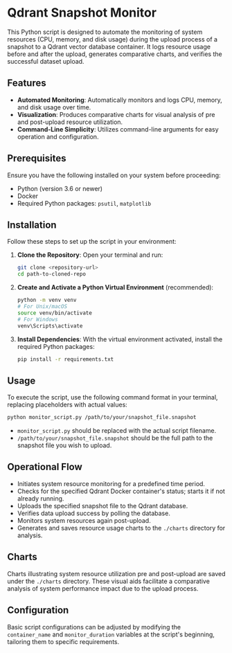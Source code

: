 
# Qdrant Snapshot Monitor

This Python script is designed to automate the monitoring of system resources (CPU, memory, and disk usage) during the upload process of a snapshot to a Qdrant vector database container. It logs resource usage before and after the upload, generates comparative charts, and verifies the successful dataset upload.

## Features

- **Automated Monitoring**: Automatically monitors and logs CPU, memory, and disk usage over time.
- **Visualization**: Produces comparative charts for visual analysis of pre and post-upload resource utilization.
- **Command-Line Simplicity**: Utilizes command-line arguments for easy operation and configuration.

## Prerequisites

Ensure you have the following installed on your system before proceeding:

- Python (version 3.6 or newer)
- Docker
- Required Python packages: `psutil`, `matplotlib`

## Installation

Follow these steps to set up the script in your environment:

1. **Clone the Repository**:
   Open your terminal and run:
   ```sh
   git clone <repository-url>
   cd path-to-cloned-repo
   ```

2. **Create and Activate a Python Virtual Environment** (recommended):
   ```sh
   python -m venv venv
   # For Unix/macOS
   source venv/bin/activate
   # For Windows
   venv\Scripts\activate
   ```

3. **Install Dependencies**:
   With the virtual environment activated, install the required Python packages:
   ```sh
   pip install -r requirements.txt
   ```

## Usage

To execute the script, use the following command format in your terminal, replacing placeholders with actual values:
```sh
python monitor_script.py /path/to/your/snapshot_file.snapshot
```
- `monitor_script.py` should be replaced with the actual script filename.
- `/path/to/your/snapshot_file.snapshot` should be the full path to the snapshot file you wish to upload.

## Operational Flow

- Initiates system resource monitoring for a predefined time period.
- Checks for the specified Qdrant Docker container's status; starts it if not already running.
- Uploads the specified snapshot file to the Qdrant database.
- Verifies data upload success by polling the database.
- Monitors system resources again post-upload.
- Generates and saves resource usage charts to the `./charts` directory for analysis.

## Charts

Charts illustrating system resource utilization pre and post-upload are saved under the `./charts` directory. These visual aids facilitate a comparative analysis of system performance impact due to the upload process.

## Configuration

Basic script configurations can be adjusted by modifying the `container_name` and `monitor_duration` variables at the script's beginning, tailoring them to specific requirements.

